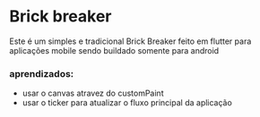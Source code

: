 # Brick breaker

Este é um simples e tradicional Brick Breaker
feito em flutter para aplicações mobile
sendo buildado somente para android

### aprendizados:
- usar o canvas atravez do customPaint
- usar o ticker para atualizar o fluxo principal da aplicação

